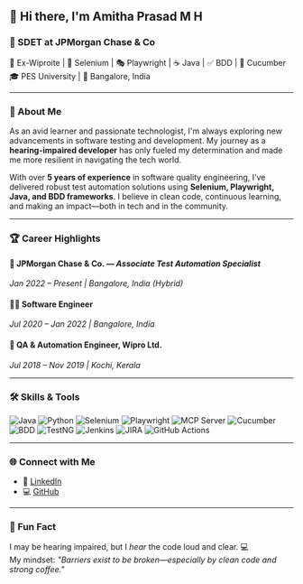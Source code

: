 ## 👋 Hi there, I'm Amitha Prasad M H

### 💼 SDET at JPMorgan Chase & Co  
🏢 Ex-Wiproite | 🧪 Selenium | 🎭 Playwright | ☕ Java | ✅ BDD | 🌱 Cucumber  
🎓 PES University | 📍 Bangalore, India  

---

### 🧠 About Me

As an avid learner and passionate technologist, I'm always exploring new advancements in software testing and development. My journey as a **hearing-impaired developer** has only fueled my determination and made me more resilient in navigating the tech world.

With over **5 years of experience** in software quality engineering, I’ve delivered robust test automation solutions using **Selenium, Playwright, Java, and BDD frameworks**. I believe in clean code, continuous learning, and making an impact—both in tech and in the community.

---

### 🏆 Career Highlights

#### 🏦 **JPMorgan Chase & Co.** — *Associate Test Automation Specialist*  
*Jan 2022 – Present | Bangalore, India (Hybrid)*  

#### 👨‍💻 **Software Engineer**  
*Jul 2020 – Jan 2022 | Bangalore, India*  

#### 🧪 **QA & Automation Engineer, Wipro Ltd.**  
*Jul 2018 – Nov 2019 | Kochi, Kerala*  

---

### 🛠️ Skills & Tools

![Java](https://img.shields.io/badge/Java-ED8B00?style=for-the-badge&logo=java&logoColor=white)
![Python](https://img.shields.io/badge/Python-3776AB?style=for-the-badge&logo=python&logoColor=white)
![Selenium](https://img.shields.io/badge/Selenium-43B02A?style=for-the-badge&logo=selenium&logoColor=white)
![Playwright](https://img.shields.io/badge/Playwright-2EAD33?style=for-the-badge&logo=playwright&logoColor=white)
![MCP Server](https://img.shields.io/badge/MCP_Server-000000?style=for-the-badge&logo=selenium&logoColor=white)
![Cucumber](https://img.shields.io/badge/Cucumber-23D96C?style=for-the-badge&logo=cucumber&logoColor=white)
![BDD](https://img.shields.io/badge/BDD-%231572B6?style=for-the-badge)
![TestNG](https://img.shields.io/badge/TestNG-FF6F00?style=for-the-badge)
![Jenkins](https://img.shields.io/badge/Jenkins-D24939?style=for-the-badge&logo=jenkins&logoColor=white)
![JIRA](https://img.shields.io/badge/JIRA-0052CC?style=for-the-badge&logo=jira&logoColor=white)
![GitHub Actions](https://img.shields.io/badge/GitHub_Actions-2088FF?style=for-the-badge&logo=github-actions&logoColor=white)

---

### 🌐 Connect with Me

- 💼 [LinkedIn](https://www.linkedin.com/in/amith47/)
- 💻 [GitHub](https://github.com/amith47)

---

### 💬 Fun Fact

I may be hearing impaired, but I *hear* the code loud and clear. 💻  
My mindset: *"Barriers exist to be broken—especially by clean code and strong coffee."*

